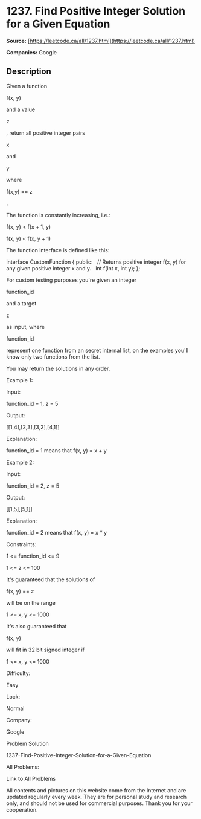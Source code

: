 # 1237. Find Positive Integer Solution for a Given Equation

**Source:** [https://leetcode.ca/all/1237.html](https://leetcode.ca/all/1237.html)

**Companies:** Google

## Description

Given a function

f(x, y)

and a value

z

, return all
        positive integer pairs

x

and

y

where

f(x,y) == z

.

The function is constantly increasing, i.e.:

f(x, y) < f(x + 1, y)

f(x, y) < f(x, y + 1)

The function interface is defined like this:

interface CustomFunction {
public:
  // Returns positive integer f(x, y) for any given positive integer x and y.
  int f(int x, int y);
};

For custom testing purposes you're given an integer

function_id

and a target

z

as input, where

function_id

represent one function from an
        secret internal list, on the examples you'll know only two functions from the list.

You may return the solutions in any order.

Example 1:

Input:

function_id = 1, z = 5

Output:

[[1,4],[2,3],[3,2],[4,1]]

Explanation:

function_id = 1 means that f(x, y) = x + y

Example 2:

Input:

function_id = 2, z = 5

Output:

[[1,5],[5,1]]

Explanation:

function_id = 2 means that f(x, y) = x * y

Constraints:

1 <= function_id <= 9

1 <= z <= 100

It's guaranteed that the solutions of

f(x, y) == z

will be on the range

1 <= x, y <= 1000

It's also guaranteed that

f(x, y)

will fit in 32 bit signed integer if

1 <= x, y <= 1000

Difficulty:

Easy

Lock:

Normal

Company:

Google

Problem Solution

1237-Find-Positive-Integer-Solution-for-a-Given-Equation

All Problems:

Link to All Problems

All contents and pictures on this website come from the Internet and are updated regularly every week. They are for personal study and research only, and should not be used for commercial purposes. Thank you for your cooperation.


